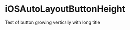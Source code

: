 iOSAutoLayoutButtonHeight
=========================

Test of button growing vertically with long title
